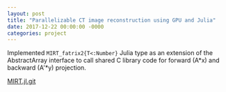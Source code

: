 ```yaml
---
layout: post
title: "Parallelizable CT image reconstruction using GPU and Julia"
date: 2017-12-22 00:00:00 -0000
categories: project
---
```


Implemented `MIRT_fatrix2{T<:Number}` Julia type as an extension of the
AbstractArray interface to call shared C library code for forward (A*x)
and backward (A'*y) projection.

[MIRT.jl.git][MIRT.jl.git]

[MIRT.jl.git]: https://github.com/JeffFessler/MIRT.jl
